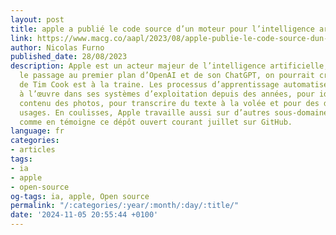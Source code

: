 ```yaml
---
layout: post
title: apple a publié le code source d’un moteur pour l’intelligence artificielle
link: https://www.macg.co/aapl/2023/08/apple-publie-le-code-source-dun-moteur-pour-lintelligence-artificielle-138881
author: Nicolas Furno
published_date: 28/08/2023
description: Apple est un acteur majeur de l’intelligence artificielle, même si depuis
  le passage au premier plan d’OpenAI et de son ChatGPT, on pourrait croire que l’entreprise
  de Tim Cook est à la traine. Les processus d’apprentissage automatisé sont pourtant
  à l’œuvre dans ses systèmes d’exploitation depuis des années, pour identifier le
  contenu des photos, pour transcrire du texte à la volée et pour des dizaines d’autres
  usages. En coulisses, Apple travaille aussi sur d’autres sous-domaines du secteur,
  comme en témoigne ce dépôt ouvert courant juillet sur GitHub.
language: fr
categories:
- articles
tags:
- ia
- apple
- open-source
og-tags: ia, apple, Open source
permalink: "/:categories/:year/:month/:day/:title/"
date: '2024-11-05 20:55:44 +0100'
---
```

